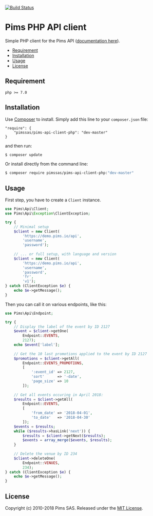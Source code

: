 
[![Build Status](https://travis-ci.org/pimssas/pims-api-client-php.svg?branch=master)](https://travis-ci.org/pimssas/pims-api-client-php)  
  
Pims PHP API client  
=========================  
  
Simple PHP client for the Pims API ([documentation here](http://api.pims.io)).  
  
* [Requirement](#requirement)    
* [Installation](#installation)
* [Usage](#usage)
* [License](#license)

Requirement
-----

```
php >= 7.0
```


Installation
-----

Use [Composer](https://getcomposer.org/) to install. Simply add this line to your `composer.json` file:
```
"require": {
	"pimssas/pims-api-client-php": "dev-master"
}
```
and then run:
```bash
$ composer update 
```

Or install directly from the command line:  
```bash
$ composer require pimssas/pims-api-client-php:"dev-master"
```


Usage
-----

First step, you have to create a `Client` instance.

```php
use Pims\Api\Client;
use Pims\Api\Exception\ClientException;

try {
    // Minimal setup
    $client = new Client(
    	'https://demo.pims.io/api',
    	'username',
    	'password');
    
    // ... or full setup, with language and version
    $client = new Client(
    	'https://demo.pims.io/api',
    	'username',
    	'password',
    	'fr',
    	'v1');
} catch (ClientException $e) {
    echo $e->getMessage();
}

```

Then you can call it on various endpoints, like this:
```php
use Pims\Api\Endpoint;

try {
    // Display the label of the event by ID 2127
    $event = $client->getOne(
    	Endpoint::EVENTS,
    	2127);
    echo $event['label'];
    
    // Get the 10 last promotions applied to the event by ID 2127
    $promotions = $client->getAll(
       	Endpoint::EVENTS_PROMOTIONS,
       	[
       		':event_id' => 2127,
       		'sort'      => '-date', 
       		'page_size' => 10
       	]);
    
    // Get all events occuring in April 2018:
    $results = $client->getAll(
    	Endpoint::EVENTS,
    	[
    	    'from_date'	=> '2018-04-01',
    	    'to_date' 	=> '2018-04-30'
    	]);
    $events = $results;
    while ($results->hasLink('next')) {
    	$results = $client->getNext($results);
        $events = array_merge($events, $results);
    }
    
    // Delete the venue by ID 234
    $client->deleteOne(
     	Endpoint::VENUES,
       	234);
} catch (ClientException $e) {
    echo $e->getMessage();
}
```

License
-------

Copyright (c) 2010-2018 Pims SAS.
Released under the [MIT License](https://github.com/pimssas/pims-api-client-php/blob/master/LICENSE).

